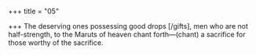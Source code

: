 +++
title = "05"

+++
The deserving ones possessing good drops [/gifts], men who are not  half-strength,
to the Maruts of heaven chant forth—(chant) a sacrifice for those worthy  of the sacrifice.